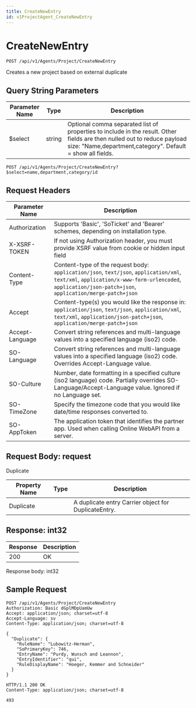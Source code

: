 ```yaml
---
title: CreateNewEntry
id: v1ProjectAgent_CreateNewEntry
---
```


# CreateNewEntry

```http
POST /api/v1/Agents/Project/CreateNewEntry
```

Creates a new project based on external duplicate







## Query String Parameters

| Parameter Name | Type |  Description |
|----------------|------|--------------|
| $select | string |  Optional comma separated list of properties to include in the result. Other fields are then nulled out to reduce payload size: "Name,department,category". Default = show all fields. |

```http
POST /api/v1/Agents/Project/CreateNewEntry?$select=name,department,category/id
```


## Request Headers

| Parameter Name | Description |
|----------------|-------------|
| Authorization  | Supports 'Basic', 'SoTicket' and 'Bearer' schemes, depending on installation type. |
| X-XSRF-TOKEN   | If not using Authorization header, you must provide XSRF value from cookie or hidden input field |
| Content-Type | Content-type of the request body: `application/json`, `text/json`, `application/xml`, `text/xml`, `application/x-www-form-urlencoded`, `application/json-patch+json`, `application/merge-patch+json` |
| Accept         | Content-type(s) you would like the response in: `application/json`, `text/json`, `application/xml`, `text/xml`, `application/json-patch+json`, `application/merge-patch+json` |
| Accept-Language | Convert string references and multi-language values into a specified language (iso2) code. |
| SO-Language | Convert string references and multi-language values into a specified language (iso2) code. Overrides Accept-Language value. |
| SO-Culture | Number, date formatting in a specified culture (iso2 language) code. Partially overrides SO-Language/Accept-Language value. Ignored if no Language set. |
| SO-TimeZone | Specify the timezone code that you would like date/time responses converted to. |
| SO-AppToken | The application token that identifies the partner app. Used when calling Online WebAPI from a server. |

## Request Body: request  

Duplicate 

| Property Name | Type |  Description |
|----------------|------|--------------|
| Duplicate |  | A duplicate entry <para /> Carrier object for DuplicateEntry. |


## Response: int32



| Response | Description |
|----------------|-------------|
| 200 | OK |

Response body: int32


## Sample Request

```http!
POST /api/v1/Agents/Project/CreateNewEntry
Authorization: Basic dGplMDpUamUw
Accept: application/json; charset=utf-8
Accept-Language: sv
Content-Type: application/json; charset=utf-8

{
  "Duplicate": {
    "RuleName": "Lubowitz-Herman",
    "SoPrimaryKey": 746,
    "EntryName": "Purdy, Wunsch and Leannon",
    "EntryIdentifier": "qui",
    "RuleDisplayName": "Hoeger, Kemmer and Schneider"
  }
}
```

```http_
HTTP/1.1 200 OK
Content-Type: application/json; charset=utf-8

493
```